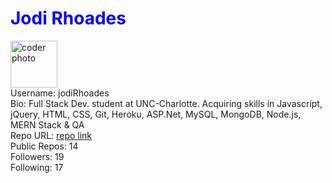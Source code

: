 # <span style="color:blue"> Jodi Rhoades</span>  
<img src="https://avatars0.githubusercontent.com/u/55069125?v=4" alt="coder photo" height="75"><br>
Username: jodiRhoades  
Bio: Full Stack Dev. student at UNC-Charlotte.  Acquiring skills in Javascript, jQuery, HTML, CSS, Git, Heroku, ASP.Net, MySQL, MongoDB, Node.js, MERN Stack & QA  
Repo URL: [repo link](https://github.com/jodiRhoades)  
Public Repos:  14  
Followers: 19  
Following: 17  

 



